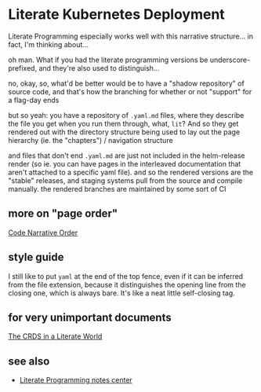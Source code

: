 # Literate Kubernetes Deployment

Literate Programming especially works well with this narrative structure... in fact, I'm thinking about...

oh man. What if you had the literate programming versions be underscore-prefixed, and they're also used to distinguish...

no, okay, so, what'd be better would be to have a "shadow repository" of source code, and that's how the branching for whether or not "support" for a flag-day ends

but so yeah: you have a repository of `.yaml.md` files, where they describe the file you get when you run them through, what, `lit`? And so they get rendered out with the directory structure being used to lay out the page hierarchy (ie. the "chapters") / navigation structure

and files that don't end `.yaml.md` are just not included in the helm-release render (so ie. you can have pages in the interleaved documentation that aren't attached to a specific yaml file). and so the rendered versions are the "stable" releases, and staging systems pull from the source and compile manually. the rendered branches are maintained by some sort of CI

## more on "page order"

[Code Narrative Order](538ad1c0-d0d3-45ad-906d-6d3d8333c055.md)

## style guide

I still like to put `yaml` at the end of the top fence, even if it can be inferred from the file extension, because it distinguishes the opening line from the closing one, which is always bare. It's like a neat little self-closing tag.

## for very unimportant documents

[The CRDS in a Literate World](06dcaa6b-4827-407a-ad3f-f865b1589837.md)

## see also

- [Literate Programming notes center](1c6def61-2252-45a9-a15f-a42f5b33b3e6.md)
